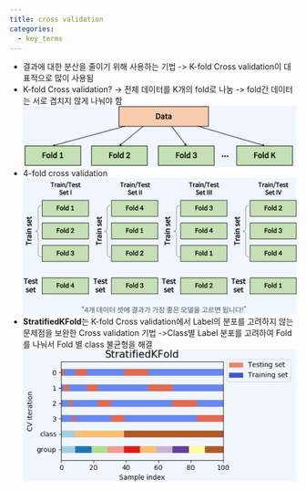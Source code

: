 ```yaml
---
title: cross validation
categories:
  - key_terms
---
```


- 결과에 대한 분산을 줄이기 위해 사용하는 기법 
    -> K-fold Cross validation이 대표적으로 많이 사용됨 
- K-fold Cross validation? 
    -> 전체 데이터를 K개의 fold로 나눔 
    -> fold간 데이터는 서로 겹치지 않게 나눠야 함
    ![image](https://github.com/code7ssage/code7ssage.github.io/blob/master/assets/attached%20file/Pasted%20image%2020240103144045.png?raw=true)
- 4-fold cross validation
    ![image](https://github.com/code7ssage/code7ssage.github.io/blob/master/assets/attached%20file/Pasted%20image%2020240103144141.png?raw=true)
- **StratifiedKFold**는 K-fold Cross validation에서 Label의 분포를 고려하지 않는 문제점을 보완한 Cross validation 기법 
    ->Class별 Label 분포를 고려하여 Fold를 나눠서 Fold 별 class 불균형을 해결
    ![image](https://github.com/code7ssage/code7ssage.github.io/blob/master/assets/attached%20file/Pasted%20image%2020240103144323.png?raw=true)

